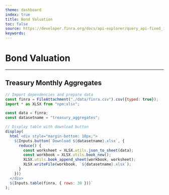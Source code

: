 ```yaml
---
theme: dashboard
index: true
title: Bond Valuation
toc: false
source: https://developer.finra.org/docs/api-explorer/query_api-fixed_income-agency_debt_market_breadth
keywords: 
---
```


# Bond Valuation

<div class="datetime-container">
  <div id="datetime"></div>
</div>

---

## Treasury Monthly Aggregates

```js 
// Import dependencies and prepare data
const finra = FileAttachment("./data/finra.csv").csv({typed: true});
import * as XLSX from "npm:xlsx";

const data = finra;
const datasetname = "treasury_aggregates";
```

```js
// Display table with download button
display(
  html`<div style="margin-bottom: 10px;">
    ${Inputs.button(`Download ${datasetname}.xlsx`, {
      reduce() {
        const worksheet = XLSX.utils.json_to_sheet(data);
        const workbook = XLSX.utils.book_new();
        XLSX.utils.book_append_sheet(workbook, worksheet);
        XLSX.writeFile(workbook, `${datasetname}.xlsx`);
      }
    })}
  </div>
  ${Inputs.table(finra, { rows: 30 })}`
);
```